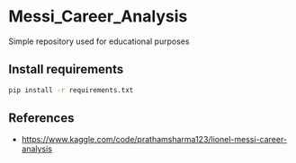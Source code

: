 # Messi_Career_Analysis

Simple repository used for educational purposes

## Install requirements

```bash
pip install -r requirements.txt
```

## References

- <https://www.kaggle.com/code/prathamsharma123/lionel-messi-career-analysis>
